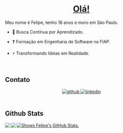 # <ins><div align="center">Olá!</div></ins>  
  

Meu nome é Felipe, tenho 18 anos e moro em São Paulo.  
  

- 🔭 Busca Contínua por Aprendizado.  
  

- ❓ Formação em Engenharia de Software na FIAP.  
  

- ⚡ Transformando Ideias em Realidade.  
  

<br/>  

## Contato
<div align="center">
<a href="https://github.com/FelipeCattoSilva" target="_blank">
<img src=https://img.shields.io/badge/github-%2324292e.svg?&style=for-the-badge&logo=github&logoColor=white alt=github style="margin-bottom: 5px;" />
</a>
<a href="https://linkedin.com/in/felipe-catto-a07ab52ba" target="_blank">
<img src=https://img.shields.io/badge/linkedin-%231E77B5.svg?&style=for-the-badge&logo=linkedin&logoColor=white alt=linkedin style="margin-bottom: 5px;" />
</a>  
</div>  
  

<br/>  


## Github Stats  
<a href="https://github.com/FelipeCattoSilva/github-readme-stats">
<picture>
  <source media="(prefers-color-scheme: dark)" srcset="https://github-readme-stats.vercel.app/api?username=FelipeCattoSilva&theme=dark">
  <img alt="Shows Felipe's GitHub Stats." src="https://github-readme-stats.vercel.app/api?username=FelipeCattoSilva&theme=default">
</picture>
</a>

<img src="https://github-readme-stats.vercel.app/api/top-langs/?username=FelipeCattoSilva&hide_border=true&layout=compact" align="left" />  

<img src="https://github-readme-stats.vercel.app/api?username=FelipeCattoSilva&show_icons=true&count_private=true&hide_border=true" align="left" />  

<br/> 
